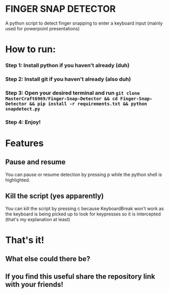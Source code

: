 # FINGER SNAP DETECTOR
                                                                                                                                                           
A python script to detect finger snapping to enter a keyboard input (mainly used for powerpoint presentations)

# How to run:
### Step 1: Install python if you haven't already (duh)
### Step 2: Install git if you haven't already (also duh)
### Step 3: Open your desired terminal and run `git clone MasterCraft6969/Finger-Snap-Detector && cd Finger-Snap-Detector && pip install -r requirements.txt && python snapdetect.py`
### Step 4: Enjoy!

# Features
## Pause and resume
You can pause or resume detection by pressing p while the python shell is highlighted.

## Kill the script (yes apparently)
You can kill the script by pressing c because KeyboardBreak won't work as the keyboard is being picked up to look for keypresses so it is intercepted (that's my explanation at least)

# That's it!
## What else could there be? 

## If you find this useful share the repository link with your friends!
